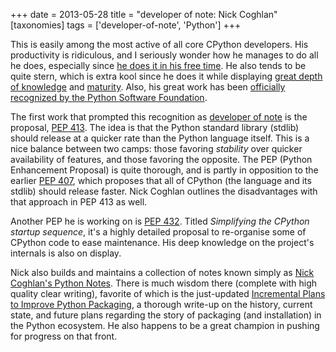+++
date = 2013-05-28
title = "developer of note: Nick Coghlan"
[taxonomies]
tags = ['developer-of-note', 'Python']
+++

This is easily among the most active of all core CPython developers. His
productivity is ridiculous, and I seriously wonder how he manages to do
all he does, especially since [he does it in his free time]. He also
tends to be quite stern, which is extra kool since he does it while
displaying [great depth of knowledge] and [maturity]. Also, his great
work has been [officially recognized by the Python Software Foundation].

The first work that prompted this recognition as [developer of note] is
the proposal, [PEP 413]. The idea is that the Python standard library
(stdlib) should release at a quicker rate than the Python language
itself. This is a nice balance between two camps: those favoring
*stability* over quicker availability of features, and those favoring
the opposite. The PEP (Python Enhancement Proposal) is quite thorough,
and is partly in opposition to the earlier [PEP 407], which proposes
that all of CPython (the language and its stdlib) should release faster.
Nick Coghlan outlines the disadvantages with that approach in PEP 413 as
well.

Another PEP he is working on is [PEP 432]. Titled *Simplifying the
CPython startup sequence*, it's a highly detailed proposal to
re-organise some of CPython code to ease maintenance. His deep knowledge
on the project's internals is also on display.

Nick also builds and maintains a collection of notes known simply as
[Nick Coghlan's Python Notes]. There is much wisdom there (complete
with high quality clear writing), favorite of which is the just-updated
[Incremental Plans to Improve Python Packaging], a thorough write-up on
the history, current state, and future plans regarding the story of
packaging (and installation) in the Python ecosystem. He also happens to
be a great champion in pushing for progress on that front.

  [he does it in his free time]: http://mail.python.org/pipermail/python-ideas/2012-February/014139.html
  [great depth of knowledge]: http://mail.python.org/pipermail/python-ideas/2012-February/013835.html
  [maturity]: http://hg.python.org/peps/rev/8a6e3b28dbef
  [officially recognized by the Python Software Foundation]: http://www.python.org/community/awards/psf-awards/#september-2011
  [developer of note]: http://tshepang.net/tags/developer-of-note.md
  [PEP 413]: http://www.python.org/dev/peps/pep-0413/
  [PEP 407]: http://www.python.org/dev/peps/pep-0407
  [PEP 432]: http://www.python.org/dev/peps/pep-0432
  [Nick Coghlan's Python Notes]: http://python-notes.boredomandlaziness.org/en/latest/index.html
  [Incremental Plans to Improve Python Packaging]: http://python-notes.boredomandlaziness.org/en/latest/pep_ideas/core_packaging_api.html#incremental-plans-to-improve-python-packaging
